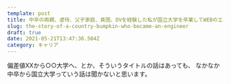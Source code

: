 ```yaml
---
template: post
title: 中卒の両親、虐待、父子家庭、貧困、DVを経験した私が国立大学を卒業してWEBのエンジニアになるまで
slug: the-story-of-a-country-bumpkin-who-became-an-engineer
draft: true
date: 2021-05-21T13:47:36.504Z
category: キャリア
---
```

偏差値XXから○○大学へ、とか、そういうタイトルの話はあっても、
なかなか中卒から国立大学っていう話は聞かないと思います。  